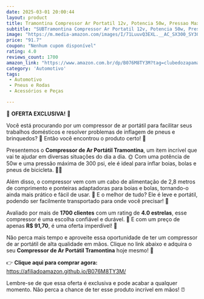 ```yaml
---
date: 2025-03-01 20:00:44
layout: product
title: Tramontina Compressor Ar Portatil 12v, Potencia 50w, Pressao Maxima 300 Psi, Vazao 8 Litros/minuto
subtitle: "SUBTramontina Compressor Ar Portatil 12v, Potencia 50w, Pressao Maxima 300 Psi, Vazao 8 Litros/minuto"
image: "https://m.media-amazon.com/images/I/71LuuvQ3EXL.__AC_SX300_SY300_QL70_ML2_.jpg"
price: "91.7"
coupon: "Nenhum cupom disponível"
rating: 4.0
reviews_count: 1700
amazon_link: "https://www.amazon.com.br/dp/B076M8TY3M?tag=clubedozapama-20"
category: 'Automotivo'
tags:
 - Automotivo
 - Pneus e Rodas
 - Acessórios e Peças

---
```


🚀 **OFERTA EXCLUSIVA!** 🚀

Você está procurando por um compressor de ar portátil para facilitar seus trabalhos domésticos e resolver problemas de inflagem de pneus e brinquedos? 🤔 Então você encontrou o produto certo! 🎉

Presentemos o **Compressor de Ar Portátil Tramontina**, um item incrível que vai te ajudar em diversas situações do dia a dia. 🌞 Com uma potência de 50w e uma pressão máxima de 300 psi, ele é ideal para inflar boias, bolas e pneus de bicicleta. 🚴‍♀️

Além disso, o compressor vem com um cabo de alimentação de 2,8 metros de comprimento e ponteiras adaptadoras para boias e bolas, tornando-o ainda mais prático e fácil de usar. 🎁 E o melhor de tudo? Ele é leve e portátil, podendo ser facilmente transportado para onde você precisar! 🚗

Avaliado por mais de **1700 clientes** com um rating de **4.0 estrelas**, esse compressor é uma escolha confiável e durável. 🌟 E com um preço de apenas **R$ 91,70**, é uma oferta imperdível! 💸

Não perca mais tempo e aproveite essa oportunidade de ter um compressor de ar portátil de alta qualidade em mãos. Clique no link abaixo e adquira o seu **Compressor de Ar Portátil Tramontina** hoje mesmo! 🎉

👉 **Clique aqui para comprar agora:** https://afiliadoamazon.github.io/B076M8TY3M/

Lembre-se de que essa oferta é exclusiva e pode acabar a qualquer momento. Não perca a chance de ter esse produto incrível em mãos! ⏰